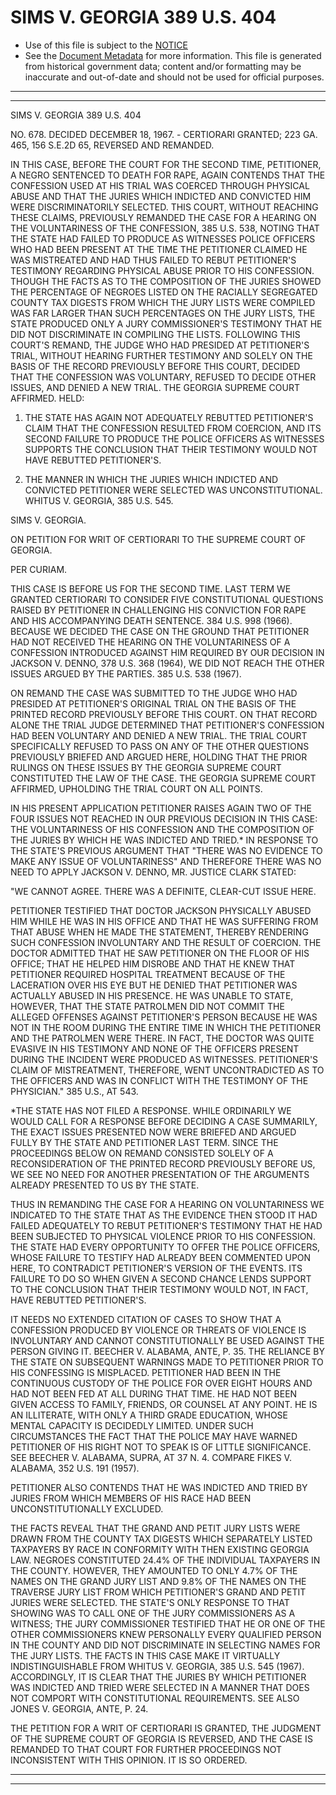 ---
---

# SIMS V. GEORGIA 389 U.S. 404

* Use of this file is subject to the [NOTICE](https://github.com/publicdocs/notice/blob/master/NOTICE)
* See the [Document Metadata](../../../) for more information.
  This file is generated from historical government data; content and/or formatting may be inaccurate and out-of-date and should not be used for official purposes.

----------
----------

SIMS V. GEORGIA 389 U.S. 404

NO. 678.  DECIDED DECEMBER 18, 1967.  - CERTIORARI GRANTED; 223 GA. 465, 156 S.E.2D 65, REVERSED AND REMANDED.

IN THIS CASE, BEFORE THE COURT FOR THE SECOND TIME, PETITIONER, A NEGRO SENTENCED TO DEATH FOR RAPE, AGAIN CONTENDS THAT THE CONFESSION USED AT HIS TRIAL WAS COERCED THROUGH PHYSICAL ABUSE AND THAT THE JURIES WHICH INDICTED AND CONVICTED HIM WERE DISCRIMINATORILY SELECTED.  THIS COURT, WITHOUT REACHING THESE CLAIMS, PREVIOUSLY REMANDED THE CASE FOR A HEARING ON THE VOLUNTARINESS OF THE CONFESSION, 385 U.S. 538, NOTING THAT THE STATE HAD FAILED TO PRODUCE AS WITNESSES POLICE OFFICERS WHO HAD BEEN PRESENT AT THE TIME THE PETITIONER CLAIMED HE WAS MISTREATED AND HAD THUS FAILED TO REBUT PETITIONER'S TESTIMONY REGARDING PHYSICAL ABUSE PRIOR TO HIS CONFESSION.  THOUGH THE FACTS AS TO THE COMPOSITION OF THE JURIES SHOWED THE PERCENTAGE OF NEGROES LISTED ON THE RACIALLY SEGREGATED COUNTY TAX DIGESTS FROM WHICH THE JURY LISTS WERE COMPILED WAS FAR LARGER THAN SUCH PERCENTAGES ON THE JURY LISTS, THE STATE PRODUCED ONLY A JURY COMMISSIONER'S TESTIMONY THAT HE DID NOT DISCRIMINATE IN COMPILING THE LISTS.  FOLLOWING THIS COURT'S REMAND, THE JUDGE WHO HAD PRESIDED AT PETITIONER'S TRIAL, WITHOUT HEARING FURTHER TESTIMONY AND SOLELY ON THE BASIS OF THE RECORD PREVIOUSLY BEFORE THIS COURT, DECIDED THAT THE CONFESSION WAS VOLUNTARY, REFUSED TO DECIDE OTHER ISSUES, AND DENIED A NEW TRIAL.  THE GEORGIA SUPREME COURT AFFIRMED.  HELD:

1.  THE STATE HAS AGAIN NOT ADEQUATELY REBUTTED PETITIONER'S CLAIM THAT THE CONFESSION RESULTED FROM COERCION, AND ITS SECOND FAILURE TO PRODUCE THE POLICE OFFICERS AS WITNESSES SUPPORTS THE CONCLUSION THAT THEIR TESTIMONY WOULD NOT HAVE REBUTTED PETITIONER'S.

2.  THE MANNER IN WHICH THE JURIES WHICH INDICTED AND CONVICTED PETITIONER WERE SELECTED WAS UNCONSTITUTIONAL.  WHITUS V. GEORGIA, 385 U.S. 545.

SIMS V. GEORGIA.

ON PETITION FOR WRIT OF CERTIORARI TO THE SUPREME COURT OF GEORGIA.

PER CURIAM.

THIS CASE IS BEFORE US FOR THE SECOND TIME.  LAST TERM WE GRANTED CERTIORARI TO CONSIDER FIVE CONSTITUTIONAL QUESTIONS RAISED BY PETITIONER IN CHALLENGING HIS CONVICTION FOR RAPE AND HIS ACCOMPANYING DEATH SENTENCE.  384 U.S. 998 (1966).  BECAUSE WE DECIDED THE CASE ON THE GROUND THAT PETITIONER HAD NOT RECEIVED THE HEARING ON THE VOLUNTARINESS OF A CONFESSION INTRODUCED AGAINST HIM REQUIRED BY OUR DECISION IN JACKSON V. DENNO, 378 U.S. 368 (1964), WE DID NOT REACH THE OTHER ISSUES ARGUED BY THE PARTIES.  385 U.S. 538 (1967).

ON REMAND THE CASE WAS SUBMITTED TO THE JUDGE WHO HAD PRESIDED AT PETITIONER'S ORIGINAL TRIAL ON THE BASIS OF THE PRINTED RECORD PREVIOUSLY BEFORE THIS COURT.  ON THAT RECORD ALONE THE TRIAL JUDGE DETERMINED THAT PETITIONER'S CONFESSION HAD BEEN VOLUNTARY AND DENIED A NEW TRIAL.  THE TRIAL COURT SPECIFICALLY REFUSED TO PASS ON ANY OF THE OTHER QUESTIONS PREVIOUSLY BRIEFED AND ARGUED HERE, HOLDING THAT THE PRIOR RULINGS ON THESE ISSUES BY THE GEORGIA SUPREME COURT CONSTITUTED THE LAW OF THE CASE.  THE GEORGIA SUPREME COURT AFFIRMED, UPHOLDING THE TRIAL COURT ON ALL POINTS.

IN HIS PRESENT APPLICATION PETITIONER RAISES AGAIN TWO OF THE FOUR ISSUES NOT REACHED IN OUR PREVIOUS DECISION IN THIS CASE:  THE VOLUNTARINESS OF HIS CONFESSION AND THE COMPOSITION OF THE JURIES BY WHICH HE WAS INDICTED AND TRIED.\*  IN RESPONSE TO THE STATE'S PREVIOUS ARGUMENT THAT "THERE WAS NO EVIDENCE TO MAKE ANY ISSUE OF VOLUNTARINESS" AND THEREFORE THERE WAS NO NEED TO APPLY JACKSON V. DENNO, MR. JUSTICE CLARK STATED:

"WE CANNOT AGREE.  THERE WAS A DEFINITE, CLEAR-CUT ISSUE HERE.

PETITIONER TESTIFIED THAT DOCTOR JACKSON PHYSICALLY ABUSED HIM WHILE HE WAS IN HIS OFFICE AND THAT HE WAS SUFFERING FROM THAT ABUSE WHEN HE MADE THE STATEMENT, THEREBY RENDERING SUCH CONFESSION INVOLUNTARY AND THE RESULT OF COERCION.  THE DOCTOR ADMITTED THAT HE SAW PETITIONER ON THE FLOOR OF HIS OFFICE; THAT HE HELPED HIM DISROBE AND THAT HE KNEW THAT PETITIONER REQUIRED HOSPITAL TREATMENT BECAUSE OF THE LACERATION OVER HIS EYE BUT HE DENIED THAT PETITIONER WAS ACTUALLY ABUSED IN HIS PRESENCE.  HE WAS UNABLE TO STATE, HOWEVER, THAT THE STATE PATROLMEN DID NOT COMMIT THE ALLEGED OFFENSES AGAINST PETITIONER'S PERSON BECAUSE HE WAS NOT IN THE ROOM DURING THE ENTIRE TIME IN WHICH THE PETITIONER AND THE PATROLMEN WERE THERE.  IN FACT, THE DOCTOR WAS QUITE EVASIVE IN HIS TESTIMONY AND NONE OF THE OFFICERS PRESENT DURING THE INCIDENT WERE PRODUCED AS WITNESSES.  PETITIONER'S CLAIM OF MISTREATMENT, THEREFORE, WENT UNCONTRADICTED AS TO THE OFFICERS AND WAS IN CONFLICT WITH THE TESTIMONY OF THE PHYSICIAN."  385 U.S., AT 543.

\*THE STATE HAS NOT FILED A RESPONSE.  WHILE ORDINARILY WE WOULD CALL FOR A RESPONSE BEFORE DECIDING A CASE SUMMARILY, THE EXACT ISSUES PRESENTED NOW WERE BRIEFED AND ARGUED FULLY BY THE STATE AND PETITIONER LAST TERM.  SINCE THE PROCEEDINGS BELOW ON REMAND CONSISTED SOLELY OF A RECONSIDERATION OF THE PRINTED RECORD PREVIOUSLY BEFORE US, WE SEE NO NEED FOR ANOTHER PRESENTATION OF THE ARGUMENTS ALREADY PRESENTED TO US BY THE STATE.

THUS IN REMANDING THE CASE FOR A HEARING ON VOLUNTARINESS WE INDICATED TO THE STATE THAT AS THE EVIDENCE THEN STOOD IT HAD FAILED ADEQUATELY TO REBUT PETITIONER'S TESTIMONY THAT HE HAD BEEN SUBJECTED TO PHYSICAL VIOLENCE PRIOR TO HIS CONFESSION.  THE STATE HAD EVERY OPPORTUNITY TO OFFER THE POLICE OFFICERS, WHOSE FAILURE TO TESTIFY HAD ALREADY BEEN COMMENTED UPON HERE, TO CONTRADICT PETITIONER'S VERSION OF THE EVENTS.  ITS FAILURE TO DO SO WHEN GIVEN A SECOND CHANCE LENDS SUPPORT TO THE CONCLUSION THAT THEIR TESTIMONY WOULD NOT, IN FACT, HAVE REBUTTED PETITIONER'S.

IT NEEDS NO EXTENDED CITATION OF CASES TO SHOW THAT A CONFESSION PRODUCED BY VIOLENCE OR THREATS OF VIOLENCE IS INVOLUNTARY AND CANNOT CONSTITUTIONALLY BE USED AGAINST THE PERSON GIVING IT. BEECHER V. ALABAMA, ANTE, P. 35.  THE RELIANCE BY THE STATE ON SUBSEQUENT WARNINGS MADE TO PETITIONER PRIOR TO HIS CONFESSING IS MISPLACED.  PETITIONER HAD BEEN IN THE CONTINUOUS CUSTODY OF THE POLICE FOR OVER EIGHT HOURS AND HAD NOT BEEN FED AT ALL DURING THAT TIME.  HE HAD NOT BEEN GIVEN ACCESS TO FAMILY, FRIENDS, OR COUNSEL AT ANY POINT.  HE IS AN ILLITERATE, WITH ONLY A THIRD GRADE EDUCATION, WHOSE MENTAL CAPACITY IS DECIDEDLY LIMITED.  UNDER SUCH CIRCUMSTANCES THE FACT THAT THE POLICE MAY HAVE WARNED PETITIONER OF HIS RIGHT NOT TO SPEAK IS OF LITTLE SIGNIFICANCE.  SEE BEECHER V. ALABAMA, SUPRA, AT 37 N. 4.  COMPARE FIKES V. ALABAMA, 352 U.S. 191 (1957).

PETITIONER ALSO CONTENDS THAT HE WAS INDICTED AND TRIED BY JURIES FROM WHICH MEMBERS OF HIS RACE HAD BEEN UNCONSTITUTIONALLY EXCLUDED.

THE FACTS REVEAL THAT THE GRAND AND PETIT JURY LISTS WERE DRAWN FROM THE COUNTY TAX DIGESTS WHICH SEPARATELY LISTED TAXPAYERS BY RACE IN CONFORMITY WITH THEN EXISTING GEORGIA LAW.  NEGROES CONSTITUTED 24.4% OF THE INDIVIDUAL TAXPAYERS IN THE COUNTY.  HOWEVER, THEY AMOUNTED TO ONLY 4.7% OF THE NAMES ON THE GRAND JURY LIST AND 9.8% OF THE NAMES ON THE TRAVERSE JURY LIST FROM WHICH PETITIONER'S GRAND AND PETIT JURIES WERE SELECTED.  THE STATE'S ONLY RESPONSE TO THAT SHOWING WAS TO CALL ONE OF THE JURY COMMISSIONERS AS A WITNESS; THE JURY COMMISSIONER TESTIFIED THAT HE OR ONE OF THE OTHER COMMISSIONERS KNEW PERSONALLY EVERY QUALIFIED PERSON IN THE COUNTY AND DID NOT DISCRIMINATE IN SELECTING NAMES FOR THE JURY LISTS.  THE FACTS IN THIS CASE MAKE IT VIRTUALLY INDISTINGUISHABLE FROM WHITUS V. GEORGIA, 385 U.S. 545 (1967).  ACCORDINGLY, IT IS CLEAR THAT THE JURIES BY WHICH PETITIONER WAS INDICTED AND TRIED WERE SELECTED IN A MANNER THAT DOES NOT COMPORT WITH CONSTITUTIONAL REQUIREMENTS.  SEE ALSO JONES V. GEORGIA, ANTE, P. 24.

THE PETITION FOR A WRIT OF CERTIORARI IS GRANTED, THE JUDGMENT OF THE SUPREME COURT OF GEORGIA IS REVERSED, AND THE CASE IS REMANDED TO THAT COURT FOR FURTHER PROCEEDINGS NOT INCONSISTENT WITH THIS OPINION.  IT IS SO ORDERED.


----------
----------

